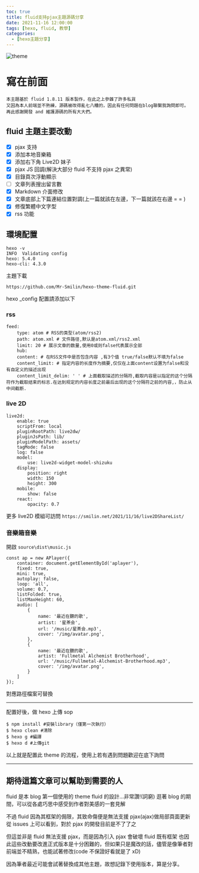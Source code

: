 ```yaml
---
toc: true
title: fluid支持pjax主題源碼分享
date: 2021-11-16 12:00:00
tags: [hexo, fluid, 教學]
categories:
  - [hexo主題分享]
---
```


![theme](https://i.imgur.com/yl9bnuZ.png)

# 寫在前面

```
本主題基於 fluid 1.8.11 版本製作，在此之上參雜了許多私貨
又因為本人前端並不熟練，源碼被改得亂七八糟的，因此有任何問題在blog聯繫我詢問即可。
再此感謝開發 and 維護源碼的所有大大們。
```

## fluid 主題主要改動

- [x] pjax 支持
- [x] 添加本地音樂箱
- [x] 添加右下角 Live2D 妹子
- [x] pjax JS 回調(解決大部分 fluid 不支持 pjax 之異常)
- [x] 目錄頁次浮動顯示
- [ ] 文章列表搜出留言數
- [x] Markdown 介面修改
- [x] 文章底部上下篇連結位置對調(上一篇就該在左邊，下一篇就該在右邊 = = )
- [x] 修復繁體中文字型
- [x] rss 功能

<!-- more -->

## 環境配置

```
hexo -v
INFO  Validating config
hexo: 5.4.0
hexo-cli: 4.3.0
```

主題下載

```
https://github.com/Mr-Smilin/hexo-theme-fluid.git
```

hexo \_config 配置請添加以下

### rss

```
feed:
    type: atom # RSS的类型(atom/rss2)
    path: atom.xml # 文件路径,默认是atom.xml/rss2.xml
    limit: 20 # 展示文章的数量,使用0或则false代表展示全部
    hub:
    content: # 在RSS文件中是否包含内容 ,有3个值 true/false默认不填为false
    content_limit: # 指定内容的长度作为摘要,仅仅在上面content设置为false和没有自定义的描述出现
    content_limit_delim: ' ' # 上面截取描述的分隔符,截取内容是以指定的这个分隔符作为截取结束的标志.在达到规定的内容长度之前最后出现的这个分隔符之前的内容,，防止从中间截断.
```

### live 2D

```
live2d:
    enable: true
    scriptFrom: local
    pluginRootPath: live2dw/
    pluginJsPath: lib/
    pluginModelPath: assets/
    tagMode: false
    log: false
    model:
        use: live2d-widget-model-shizuku
    display:
        position: right
        width: 150
        height: 300
    mobile:
        show: false
    react:
        opacity: 0.7
```

更多 live2D 模組可訪問 `https://smilin.net/2021/11/16/live2DShareList/`

### 音樂箱音樂

開啟 `source\dist\music.js`

```
const ap = new APlayer({
    container: document.getElementById('aplayer'),
	fixed: true,
	mini: true,
    autoplay: false,
    loop: 'all',
    volume: 0.7,
    listFolded: true,
    listMaxHeight: 60,
    audio: [
        {
            name: '最近在聽的歌',
            artist: '星茶会',
            url: '/music/星茶会.mp3',
            cover: '/img/avatar.png',
        },
		{
            name: '最近在聽的歌',
            artist: 'Fullmetal Alchemist Brotherhood',
            url: '/music/Fullmetal-Alchemist-Brotherhood.mp3',
            cover: '/img/avatar.png',
        }
    ]
});
```

對應路徑檔案可替換

---

配置好後，做 hexo 上傳 sop

```
$ npm install #安裝library（僅第一次執行）
$ hexo clean #清除
$ hexo g #編譯
$ hexo d #上傳git
```

以上就是配置此 theme 的流程，使用上若有遇到問題歡迎在底下詢問

---

## 期待這篇文章可以幫助到需要的人

fluid 是本 blog 第一個使用的 theme
fluid 的設計...非常讚!(詞窮)
逛著 blog 的期間，可以從各處巧思中感受到作者對美感的一套見解

不過 fluid 因為其框架的侷限，其致命傷便是無法支援 pjax(ajax)做局部頁面更新
從 issues 上可以看到，對於 pjax 的開發目前是不了了之

但這並非是 fluid 無法支援 pjax，而是因為引入 pjax 會破壞 fluid 既有框架
也因此這些改動要改進正式版本是十分困難的，但如果只是魔改的話，儘管是像筆者對前端並不精熟，也能試著修改(code 不保證好看就是了 xD)

因為筆者最近可能會試著替換成其他主題，故想記錄下使用版本，算是分享。
